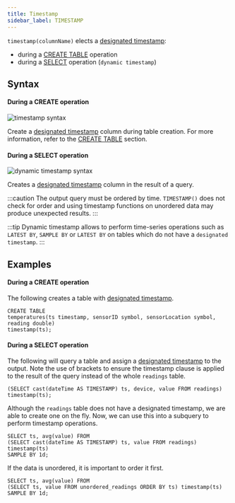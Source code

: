 ```yaml
---
title: Timestamp
sidebar_label: TIMESTAMP
---
```


`timestamp(columnName)` elects a [designated timestamp](concept/designated-timestamp.md):

- during a [CREATE TABLE](reference/sql/create-table.md#timestamp) operation
- during a [SELECT](reference/sql/select.md) operation (`dynamic timestamp`)

## Syntax

#### During a CREATE operation

![timestamp syntax](/img/doc/diagrams/timestamp.svg)

Create a [designated timestamp](concept/designated-timestamp.md) column during table
creation. For more information, refer to the [CREATE TABLE](reference/sql/create-table.md)
section.

#### During a SELECT operation

![dynamic timestamp syntax](/img/doc/diagrams/dynamicTimestamp.svg)

Creates a [designated timestamp](concept/designated-timestamp.md) column in the result of
a query.

:::caution
The output query must be ordered by time. `TIMESTAMP()` does not
check for order and using timestamp functions on unordered data may produce
unexpected results.
:::

:::tip
Dynamic timestamp allows to perform time-series operations such as
`LATEST BY`, `SAMPLE BY` or `LATEST BY` on tables which do not have a
`designated timestamp`.
:::

## Examples

#### During a CREATE operation

The following creates a table with
[designated timestamp](concept/designated-timestamp.md).

```questdb-sql title="Create table"
CREATE TABLE
temperatures(ts timestamp, sensorID symbol, sensorLocation symbol, reading double)
timestamp(ts);
```

#### During a SELECT operation

The following will query a table and assign a
[designated timestamp](concept/designated-timestamp.md) to the output. Note the use of
brackets to ensure the timestamp clause is applied to the result of the query
instead of the whole `readings` table.

```questdb-sql title="Dynamic timestamp"
(SELECT cast(dateTime AS TIMESTAMP) ts, device, value FROM readings) timestamp(ts);
```

Although the `readings` table does not have a designated timestamp, we are able
to create one on the fly. Now, we can use this into a subquery to perform
timestamp operations.

```questdb-sql title="Dynamic timestamp subquery"
SELECT ts, avg(value) FROM
(SELECT cast(dateTime AS TIMESTAMP) ts, value FROM readings) timestamp(ts)
SAMPLE BY 1d;
```

If the data is unordered, it is important to order it first.

```questdb-sql title="Dynamic timestamp - unordered data"
SELECT ts, avg(value) FROM
(SELECT ts, value FROM unordered_readings ORDER BY ts) timestamp(ts)
SAMPLE BY 1d;
```
